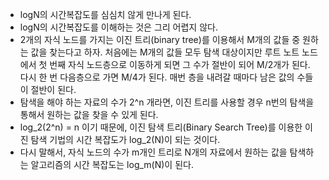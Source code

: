 - logN의 시간복잡도를 심심치 않게 만나게 된다.
- logN의 시간복잡도를 이해하는 것은 그리 어렵지 않다.
- 2개의 자식 노드를 가지는 이진 트리(binary tree)를 이용해서 M개의 값들 중 원하는 값을 찾는다고 하자. 처음에는 M개의 값들 모두 탐색 대상이지만 루트 노트 노드에서 첫 번째 자식 노드층으로 이동하게 되면 그 수가 절반이 되어 M/2개가 된다. 다시 한 번 다음층으로 가면 M/4가 된다. 매번 층을 내려갈 때마다 남은 값의 수들이 절반이 된다.
- 탐색을 해야 하는 자료의 수가 2^n 개라면, 이진 트리를 사용할 경우 n번의 탐색을 통해서 원하는 값을 찾을 수 있게 된다.
- log_2(2^n) = n 이기 때문에, 이진 탐색 트리(Binary Search Tree)를 이용한 이진 탐색 기법의 시간 복잡도가 log_2(N)이 되는 것이다.
- 다시 말해서, 자식 노드의 수가 m개인 트리로 N개의 자료에서 원하는 값을 탐색하는 알고리즘의 시간 복잡도는 log_m(N)이 된다.
